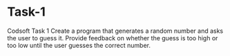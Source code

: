# Task-1
Codsoft Task 1
Create a program that generates a random number and asks the user to guess it. Provide feedback on whether the guess is too high or too low until the user guesses the correct number. 
